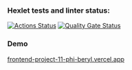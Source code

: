 ### Hexlet tests and linter status:
[![Actions Status](https://github.com/yamkin29/frontend-project-11/actions/workflows/hexlet-check.yml/badge.svg)](https://github.com/yamkin29/frontend-project-11/actions)
[![Quality Gate Status](https://sonarcloud.io/api/project_badges/measure?project=yamkin29_frontend-project-11&metric=alert_status)](https://sonarcloud.io/summary/new_code?id=yamkin29_frontend-project-11)

### Demo
<a href="https://frontend-project-11-phi-beryl.vercel.app/" target="_blank" rel="noopener noreferrer">
  frontend-project-11-phi-beryl.vercel.app
</a>